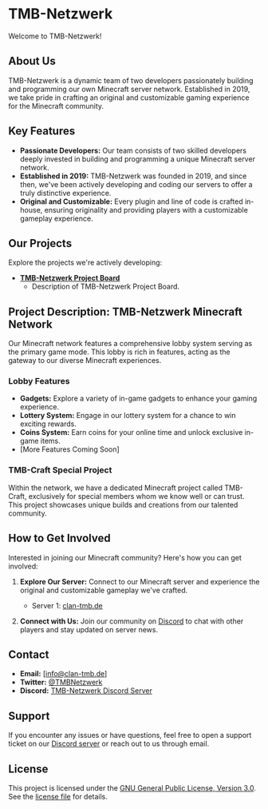 # TMB-Netzwerk

Welcome to TMB-Netzwerk!

## About Us

TMB-Netzwerk is a dynamic team of two developers passionately building and programming our own Minecraft server network. Established in 2019, we take pride in crafting an original and customizable gaming experience for the Minecraft community.

## Key Features

- **Passionate Developers:** Our team consists of two skilled developers deeply invested in building and programming a unique Minecraft server network.
- **Established in 2019:** TMB-Netzwerk was founded in 2019, and since then, we've been actively developing and coding our servers to offer a truly distinctive experience.
- **Original and Customizable:** Every plugin and line of code is crafted in-house, ensuring originality and providing players with a customizable gameplay experience.

## Our Projects

Explore the projects we're actively developing:

- **[TMB-Netzwerk Project Board](https://github.com/orgs/TMB-Netzwerk/projects/2)**
  - Description of TMB-Netzwerk Project Board.

## Project Description: TMB-Netzwerk Minecraft Network

Our Minecraft network features a comprehensive lobby system serving as the primary game mode. This lobby is rich in features, acting as the gateway to our diverse Minecraft experiences.

### Lobby Features

- **Gadgets:** Explore a variety of in-game gadgets to enhance your gaming experience.
- **Lottery System:** Engage in our lottery system for a chance to win exciting rewards.
- **Coins System:** Earn coins for your online time and unlock exclusive in-game items.
- [More Features Coming Soon]

### TMB-Craft Special Project

Within the network, we have a dedicated Minecraft project called TMB-Craft, exclusively for special members whom we know well or can trust. This project showcases unique builds and creations from our talented community.

## How to Get Involved

Interested in joining our Minecraft community? Here's how you can get involved:

1. **Explore Our Server:** Connect to our Minecraft server and experience the original and customizable gameplay we've crafted.

   - Server 1: [clan-tmb.de](https://clan-tmb.de)

2. **Connect with Us:** Join our community on [Discord](https://discord.gg/BPwvZeCYx8) to chat with other players and stay updated on server news.

## Contact

- **Email:** [info@clan-tmb.de]
- **Twitter:** [@TMBNetzwerk](https://x.com/_TeamMegaByte_?s=20)
- **Discord:** [TMB-Netzwerk Discord Server](https://discord.gg/BPwvZeCYx8)

## Support

If you encounter any issues or have questions, feel free to open a support ticket on our [Discord server](https://discord.gg/BPwvZeCYx8) or reach out to us through email.

## License

This project is licensed under the [GNU General Public License, Version 3.0](https://github.com/TMB-Netzwerk/.github/blob/main/LICENSE). See the [license file](https://github.com/TMB-Netzwerk/.github/blob/main/LICENSE) for details.


